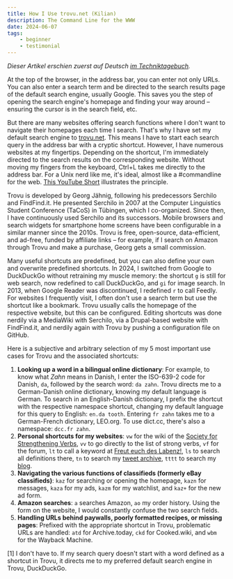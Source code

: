 ```yaml
---
title: How I Use trovu.net (Kilian)
description: The Command Line for the WWW
date: 2024-06-07
tags:
    - beginner
    - testimonial
---
```


_Dieser Artikel erschien zuerst auf Deutsch [im Techniktagebuch](https://techniktagebuch.tumblr.com/post/749989061656182784)._

At the top of the browser, in the address bar, you can enter not only URLs. You can also enter a search term and be directed to the search results page of the default search engine, usually Google. This saves you the step of opening the search engine's homepage and finding your way around – ensuring the cursor is in the search field, etc.

But there are many websites offering search functions where I don't want to navigate their homepages each time I search. That's why I have set my default search engine to [trovu.net](http://trovu.net/). This means I have to start each search query in the address bar with a cryptic shortcut. However, I have numerous websites at my fingertips. Depending on the shortcut, I'm immediately directed to the search results on the corresponding website. Without moving my fingers from the keyboard, Ctrl+L takes me directly to the address bar. For a Unix nerd like me, it's ideal, almost like a #commandline for the web. [This YouTube Short](https://www.youtube.com/shorts/gOUNhCion9M) illustrates the principle.

Trovu is developed by Georg Jähnig, following his predecessors Serchilo and FindFind.it. He presented Serchilo in 2007 at the Computer Linguistics Student Conference (TaCoS) in Tübingen, which I co-organized. Since then, I have continuously used Serchilo and its successors. Mobile browsers and search widgets for smartphone home screens have been configurable in a similar manner since the 2010s. Trovu is free, open-source, data-efficient, and ad-free, funded by affiliate links – for example, if I search on Amazon through Trovu and make a purchase, Georg gets a small commission.

Many useful shortcuts are predefined, but you can also define your own and overwrite predefined shortcuts. In 2024, I switched from Google to DuckDuckGo without retraining my muscle memory: the shortcut `g` is still for web search, now redefined to call DuckDuckGo, and `gi` for image search. In 2013, when Google Reader was discontinued, I redefined `r` to call Feedly. For websites I frequently visit, I often don't use a search term but use the shortcut like a bookmark. Trovu usually calls the homepage of the respective website, but this can be configured. Editing shortcuts was done nerdily via a MediaWiki with Serchilo, via a Drupal-based website with FindFind.it, and nerdily again with Trovu by pushing a configuration file on GitHub.

Here is a subjective and arbitrary selection of my 5 most important use cases for Trovu and the associated shortcuts:

1. **Looking up a word in a bilingual online dictionary**: For example, to know what _Zahn_ means in Danish, I enter the ISO-639-2 code for Danish, `da`, followed by the search word: `da zahn`. Trovu directs me to a German-Danish online dictionary, knowing my default language is German. To search in an English-Danish dictionary, I prefix the shortcut with the respective namespace shortcut, changing my default language for this query to English: `en.da tooth`. Entering `fr zahn` takes me to a German-French dictionary, LEO.org. To use dict.cc, there's also a namespace: `dcc.fr zahn`.
2. **Personal shortcuts for my websites**: `vw` for the wiki of the [Society for Strengthening Verbs](https://neutsch.org/), `vv` to go directly to the list of strong verbs, `vf` for the forum, `lt` to call a keyword at [Freut euch des Labenz!](https://labenz.neutsch.org/), `ls` to search all definitions there, `tn` to search my [tweet archive](https://tweetnest.texttheater.net/), `tttt` to search my [blog](https://texttheater.net/).
3. **Navigating the various functions of classifieds (formerly eBay classifieds)**: `kaz` for searching or opening the homepage, `kazn` for messages, `kaza` for my ads, `kazm` for my watchlist, and `kaz+` for the new ad form.
4. **Amazon searches**: `a` searches Amazon, `ao` my order history. Using the form on the website, I would constantly confuse the two search fields.
5. **Handling URLs behind paywalls, poorly formatted recipes, or missing pages**: Prefixed with the appropriate shortcut in Trovu, problematic URLs are handled: `atd` for Archive.today, `ckd` for Cooked.wiki, and `wbm` for the Wayback Machine.

[1] I don't have to. If my search query doesn't start with a word defined as a shortcut in Trovu, it directs me to my preferred default search engine in Trovu, DuckDuckGo.
